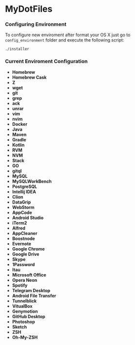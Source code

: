 # MyDotFiles

### Configuring Environment

To configure new enviroment after format your OS X just go to `config_environment` folder and execute the following script:

```Shell
./installer
```

### Current Enviroment Configuration

- **Homebrew**
- **Homebrew Cask**
- **Z**
- **wget**
- **git**
- **grep**
- **ack**
- **unrar**
- **vim**
- **nvim**
- **Docker**
- **Java**
- **Maven**
- **Gradle**
- **Kotlin**
- **RVM**
- **NVM**
- **Stack**
- **GO**
- **gitql**
- **MySQL**
- **MySQLWorkBench**
- **PostgreSQL**
- **Intellij IDEA**
- **Clion**
- **DataGrip**
- **WebStorm**
- **AppCode**
- **Android Studio**
- **iTerm2**
- **Alfred**
- **AppCleaner**
- **Boostnode**
- **Evernote**
- **Google Chrome**
- **Google Drive**
- **Skype**
- **1Password**
- **Itau**
- **Microsoft Office**
- **Opera Neon**
- **Spotify**
- **Telegram Desktop**
- **Android File Transfer**
- **Tunnelblick**
- **VitualBox**
- **Genymotion**
- **GitHub Desktop**
- **Photoshop**
- **Sketch**
- **ZSH**
- **Oh-My-ZSH**
